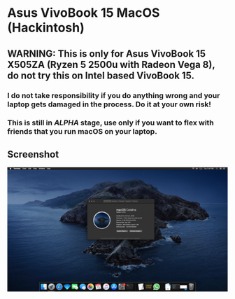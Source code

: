 # Asus VivoBook 15 MacOS (Hackintosh)

## WARNING: This is only for Asus VivoBook 15 X505ZA (Ryzen 5 2500u with Radeon Vega 8), do not try this on Intel based VivoBook 15.

### I do not take responsibility if you do anything wrong and your laptop gets damaged in the process. Do it at your own risk!
### This is still in _ALPHA_ stage, use only if you want to flex with friends that you run macOS on your laptop.

## Screenshot

![Main Screenshot](https://github.com/mvaisakh/Asus-X505ZA-Ryzen-Hackintosh/raw/master/.resources/Screenshot%202020-09-15%20at%2011.41.29%20PM.png)
